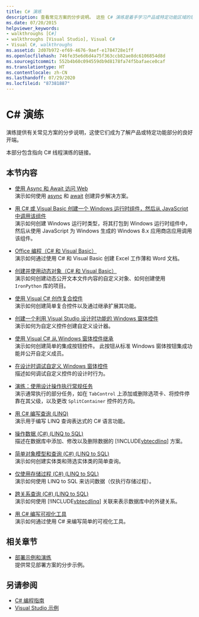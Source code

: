 ```yaml
---
title: C# 演练
description: 查看常见方案的分步说明。 这些 C# 演练是着手学习产品或特定功能区域的理想地点。
ms.date: 07/20/2015
helpviewer_keywords:
- walkthroughs [C#]
- walkthroughs [Visual Studio], Visual C#
- Visual C#, walkthroughs
ms.assetid: 2d07b972-ef69-4676-9aef-e1784728e1ff
ms.openlocfilehash: 746fe35e6d6d4a75f363ccb82ae8dc6106854d8d
ms.sourcegitcommit: 552b4b60c094559db9d8178fa74f5bafaece0caf
ms.translationtype: HT
ms.contentlocale: zh-CN
ms.lasthandoff: 07/29/2020
ms.locfileid: "87381887"
---
```

# <a name="c-walkthroughs"></a>C# 演练

演练提供有关常见方案的分步说明，这使它们成为了解产品或特定功能部分的良好开端。

 本部分包含指向 C# 线程演练的链接。

## <a name="in-this-section"></a>本节内容

- [使用 Async 和 Await 访问 Web](./programming-guide/concepts/async/walkthrough-accessing-the-web-by-using-async-and-await.md)\
  演示如何使用 [async](./language-reference/keywords/async.md) 和 [await](./language-reference/operators/await.md) 创建异步解决方案。

- [用 C# 或 Visual Basic 创建一个 Windows 运行时组件，然后从 JavaScript 中调用该组件](/windows/uwp/winrt-components/walkthrough-creating-a-simple-windows-runtime-component-and-calling-it-from-javascript)\
  演示如何创建 Windows 运行时类型，将其打包到 Windows 运行时组件中，然后从使用 JavaScript 为 Windows 生成的 Windows 8.x 应用商店应用调用该组件。

- [Office 编程（C# 和 Visual Basic）](./programming-guide/interop/walkthrough-office-programming.md)\
  演示如何通过使用 C# 和 Visual Basic 创建 Excel 工作薄和 Word 文档。

- [创建并使用动态对象（C# 和 Visual Basic）](./programming-guide/types/walkthrough-creating-and-using-dynamic-objects.md)\
  演示如何创建动态公开文本文件内容的自定义对象、如何创建使用 `IronPython` 库的项目。

- [使用 Visual C# 创作复合控件](../framework/winforms/controls/walkthrough-authoring-a-composite-control-with-visual-csharp.md)\
  演示如何创建简单复合控件以及通过继承扩展其功能。

- [创建一个利用 Visual Studio 设计时功能的 Windows 窗体控件](../framework/winforms/controls/creating-a-wf-control-design-time-features.md)\
  演示如何为自定义控件创建自定义设计器。

- [使用 Visual C# 从 Windows 窗体控件继承](../framework/winforms/controls/walkthrough-inheriting-from-a-windows-forms-control-with-visual-csharp.md)\
  演示如何创建简单的集成按钮控件。 此按钮从标准 Windows 窗体按钮集成功能并公开自定义成员。

- [在设计时调试自定义 Windows 窗体控件](../framework/winforms/controls/walkthrough-debugging-custom-windows-forms-controls-at-design-time.md)\
  描述如何调试自定义控件的设计时行为。

- [演练：使用设计操作执行常规任务](../framework/winforms/controls/perform-common-tasks-design-actions.md)\
  演示通常执行的部分任务，如在 `TabControl` 上添加或删除选项卡、将控件停靠在其父级，以及更改 `SplitContainer` 控件的方向。

- [用 C# 编写查询 (LINQ)](./programming-guide/concepts/linq/walkthrough-writing-queries-linq.md)\
  演示用于编写 LINQ 查询表达式的 C# 语言功能。

- [操作数据 (C#) (LINQ to SQL)](../framework/data/adonet/sql/linq/walkthrough-manipulating-data-csharp.md)\
  描述在数据库中添加、修改以及删除数据的 [!INCLUDE[vbtecdlinq](~/includes/vbtecdlinq-md.md)] 方案。

- [简单对象模型和查询 (C#) (LINQ to SQL)](../framework/data/adonet/sql/linq/walkthrough-simple-object-model-and-query-csharp.md)\
  演示如何创建实体类和筛选实体类的简单查询。

- [仅使用存储过程 (C#) (LINQ to SQL)](../framework/data/adonet/sql/linq/walkthrough-using-only-stored-procedures-csharp.md)\
  演示如何使用 LINQ to SQL 来访问数据（仅执行存储过程）。

- [跨关系查询 (C#) (LINQ to SQL)](../framework/data/adonet/sql/linq/walkthrough-querying-across-relationships-csharp.md)\
  演示如何使用 [!INCLUDE[vbtecdlinq](~/includes/vbtecdlinq-md.md)] 关联来表示数据库中的外键关系。

- [用 C# 编写可视化工具](/visualstudio/debugger/walkthrough-writing-a-visualizer-in-csharp)\
  演示如何通过使用 C# 来编写简单的可视化工具。

## <a name="related-sections"></a>相关章节

- [部署示例和演练](/visualstudio/deployment/clickonce-deployment-samples-and-walkthroughs)\
  提供常见部署方案的分步示例。

## <a name="see-also"></a>另请参阅

- [C# 编程指南](./programming-guide/index.md)
- [Visual Studio 示例](/visualstudio/ide/visual-studio-ide)
